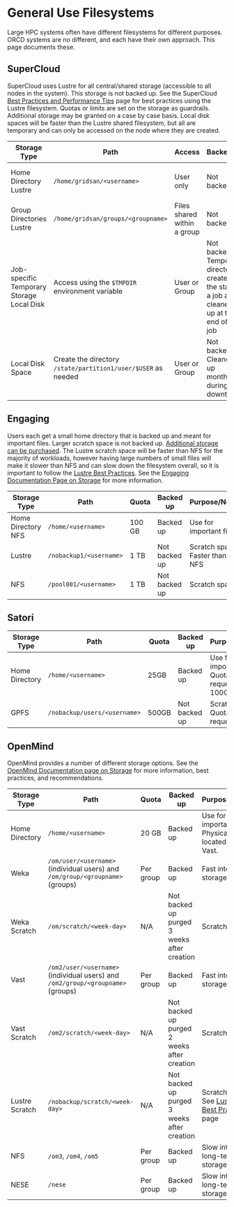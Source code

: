 # General Use Filesystems

Large HPC systems often have different filesystems for different purposes. ORCD systems are no different, and each have their own approach. This page documents these.

## SuperCloud

SuperCloud uses Lustre for all central/shared storage (accessible to all nodes in the system). This storage is not backed up. See the SuperCloud [Best Practices and Performance Tips](https://supercloud.mit.edu/best-practices-and-performance-tips) page for best practices using the Lustre filesystem. Quotas or limits are set on the storage as guardrails. Additional storage may be granted on a case by case basis. Local disk spaces will be faster than the Lustre shared filesystem, but all are temporary and can only be accessed on the node where they are created.

| Storage Type      | Path | Access | Backed up | Limits |
| ----------- | ----------- |----------- |----------- |----------- |
| Home Directory <br> Lustre  | `/home/gridsan/<username>` | User only | Not backed up | See [User Profile Page](https://txe1-portal.mit.edu/profile/user_profile.php) |
| Group Directories <br> Lustre | `/home/gridsan/groups/<groupname>` | Files shared within a group | Not backed up | See [User Profile Page](https://txe1-portal.mit.edu/profile/user_profile.php) |
| Job-specific Temporary Storage <br> Local Disk | Access using the `$TMPDIR` environment variable | User or Group | Not backed up <br>  Temporary directory created at the start of a job and cleaned up at the end of the job | NA |
| Local Disk Space | Create the directory `/state/partition1/user/$USER` as needed | User or Group | Not backed up <br> Cleaned up monthly during downtimes | NA |

## Engaging

Users each get a small home directory that is backed up and meant for important files. Larger scratch space is not backed up. [Additional storage can be purchased](project-filesystems.md). The Lustre scratch space will be faster than NFS for the majority of workloads, however having large numbers of small files will make it slower than NFS and can slow down the filesystem overall, so it is important to follow the [Lustre Best Practices](https://engaging-web.mit.edu/eofe-wiki/best_practices/lustre/). See the [Engaging Documentation Page on Storage](https://engaging-web.mit.edu/eofe-wiki/storage/) for more information.

| Storage Type      | Path | Quota | Backed up | Purpose/Notes |
| ----------- | ----------- |----------- |----------- |----------- |
| Home Directory <br> NFS  | `/home/<username>` | 100 GB | Backed up | Use for important files |
| Lustre | `/nobackup1/<username>` | 1 TB | Not backed up | Scratch space <br> Faster than NFS |
| NFS | `/pool001/<username>` | 1 TB | Not backed up | Scratch space |

## Satori

| Storage Type      | Path | Quota | Backed up | Purpose/Notes |
| ----------- | ----------- |----------- |----------- |----------- |
| Home Directory | `/home/<username>` | 25GB | Backed up | Use for important files. Quota increase request to 100GB. |
| GPFS           | `/nobackup/users/<username>` | 500GB | Not backed up | Scratch space. Quota increase request to 2TB. |

## OpenMind

OpenMind provides a number of different storage options. See the [OpenMind Documentation page on Storage](https://github.mit.edu/MGHPCC/OpenMind/wiki/Which-directory-should-I-use%3F) for more information, best practices, and recommendations.

| Storage Type      | Path | Quota | Backed up | Purpose/Notes |
| ----------- | ----------- |----------- |----------- |----------- |
| Home Directory | `/home/<username>` | 20 GB | Backed up | Use for very important files. Physically located on Vast. |
| Weka |  `/om/user/<username>` (individual users) and `/om/group/<groupname>` (groups) | Per group | Backed up | Fast internal storage |
| Weka Scratch | `/om/scratch/<week-day>` | N/A | Not backed up <br> purged 3 weeks after creation | Scratch space |
| Vast | `/om2/user/<username>` (individual users) and `/om2/group/<groupname>` (groups) | Per group | Backed up | Fast internal storage |
| Vast Scratch | `/om2/scratch/<week-day>` | N/A | Not backed up <br> purged 2 weeks after creation | Scratch space |
| Lustre Scratch | `/nobackup/scratch/<week-day>` | N/A | Not backed up <br> purged 3 weeks after creation | Scratch space <br>  See [Lustre Best Practices](https://www.nas.nasa.gov/hecc/support/kb/lustre-best-practices_226.html) page |
| NFS | `/om3`, `/om4`, `/om5` | Per group | Backed up | Slow internal long-term storage |
| NESE | `/nese` | Per group | Backed up | Slow internal long-term storage |
